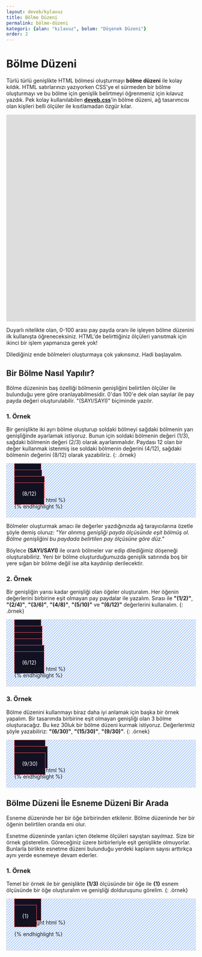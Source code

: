 ```yaml
---
layout: deveb/kylavuz
title: Bölme Düzeni
permalink: bölme-düzeni
kategori: {alan: "kılavuz", bolum: "Döşenek Düzeni"}
order: 2
---
```


# Bölme Düzeni

Türlü türlü genişlikte HTML bölmesi oluşturmayı **bölme düzeni** ile kolay kıldık. HTML satırlarınızı yazıyorken CSS'ye el sürmeden bir bölme oluşturmayı ve bu bölme için genişlik belirtmeyi öğrenmeniz için kılavuz yazdık. Pek kolay kullanılabilen **[deveb.css](https://data-deveb.github.io)**'in bölme düzeni, ağ tasarımcısı olan kişileri belli ölçüler ile kısıtlamadan özgür kılar.


<style>
  .girmece-örneği{
    gap: 10px;
  }
  .girmece-örneği > div{
    background-color: #ddd; 
    height: 150px; 
    --gap: 10px;
  }
  .örnek{
    border: 1px dashed #ccc;
    padding: 20px;
    background-color: #60a5fa1a;
    background-image: linear-gradient(135deg, #3b82f680 10%,#0000 0,#0000 50%,#3b82f680 0,#3b82f680 60%,#0000 0,#0000);
    background-size: 7.07px 7.07px;
  }
  .örnek .önizleme{
    
  }
  .örnek .önizleme > div::before{
    content: attr(class);
    width:100%;
    padding: 20px;
    border: 1px solid #f55;
    background-color: #112;
    color: #fff;
  }
</style>

<div class="(4/4) girmece-örneği">
  <div class="(2/4)"></div>
  <div class="(1/4)"></div>
  <div class="(1/4)"></div>
  <div class="(1/4)" style="height: 50px;"></div>
  <div class="(3/4)" style="height: 50px;"></div>
</div>

Duyarlı nitelikte olan, 0-100 arası pay payda oranı ile işleyen bölme düzenini ilk kullanışta öğreneceksiniz. HTML'de belirttiğiniz ölçüleri yansıtmak için ikinci bir işlem yapmanıza gerek yok!

Dilediğiniz ende bölmeleri oluşturmaya çok yakınsınız. Hadi başlayalım.



<!-- Bölmeyi anlatacak görsel örnek eklenecek -->
<!-- -->

## Bir Bölme Nasıl Yapılır?

Bölme düzeninin baş özelliği bölmenin genişliğini belirtilen ölçüler ile bulunduğu yere göre oranlayabilmesidir. 0'dan 100'e dek olan sayılar ile pay payda değeri oluşturulabilir. "(SAYI/SAYI)" biçiminde yazılır.

### 1. Örnek
Bir genişlikte iki ayrı bölme oluşturup soldaki bölmeyi sağdaki bölmenin yarı genişliğinde ayarlamak istiyoruz. Bunun için soldaki bölmenin değeri (1/3), sağdaki bölmenin değeri (2/3) olarak ayarlanmalıdır. Paydası 12 olan bir değer kullanmak istenmiş ise soldaki bölmenin değerini (4/12), sağdaki bölmenin değerini (8/12) olarak yazabiliriz. 
{: .örnek}

<div class="(1/1) örnek">
  <div class="(1/1) önizleme">
    <div class="(1/3)">    </div>
    <div class="(2/3)">    </div>
    <div class="(4/12)">    </div>
    <div class="(8/12)">    </div>
  </div>
  {% highlight html %}
  <div class="(1/3)">
    <!-- içerik alanı -->
  </div>
  <div class="(2/3)">
    <!-- içerik alanı -->
  </div>
  <div class="(4/12)">
    <!-- içerik alanı -->
  </div>
  <div class="(8/12)">
    <!-- içerik alanı -->
  </div>
  {% endhighlight %}
</div>

Bölmeler oluşturmak amacı ile değerler yazdığınızda ağ tarayıcılarına özetle şöyle demiş oluruz: *"Yer alınmış genişliği payda ölçüsünde eşit bölmüş ol. Bölme genişliğini bu paydada belirtilen pay ölçüsüne göre düz."*

Böylece **(SAYI/SAYI)** ile oranlı bölmeler var edip dilediğimiz döşeneği oluşturabiliriz. Yeni bir bölme oluşturduğumuzda genişlik satırında boş bir yere sığan bir bölme değil ise alta kaydırılıp derilecektir.


### 2. Örnek

Bir genişliğin yarısı kadar genişliği olan öğeler oluşturalım. Her öğenin değerlerini birbirine eşit olmayan pay paydalar ile yazalım. Sırası ile **"(1/2)"**, **"(2/4)"**, **"(3/6)"**, **"(4/8)"**, **"(5/10)"** ve **"(6/12)"** değerlerini kullanalım.
{: .örnek}

<div class="(1/1) örnek">
  <div class="(1/1) önizleme">
    <div class="(1/2)">
    </div>
    <div class="(2/4)">
    </div>
    <div class="(3/6)">
    </div>
    <div class="(4/8)">
    </div>
    <div class="(5/10)">
    </div>
    <div class="(6/12)">
    </div>
  </div>
  {% highlight html %}
  <div class="(1/2)">
    <!-- içerik alanı -->
  </div>
  <div class="(2/4)">
    <!-- içerik alanı -->
  </div>
  <div class="(3/6)">
    <!-- içerik alanı -->
  </div>
  <div class="(4/8)">
    <!-- içerik alanı -->
  </div>
  <div class="(5/10)">
    <!-- içerik alanı -->
  </div>
  <div class="(6/12)">
    <!-- içerik alanı -->
  </div>
  {% endhighlight %}
</div>

### 3. Örnek

Bölme düzenini kullanmayı biraz daha iyi anlamak için başka bir örnek yapalım. Bir tasarımda birbirine eşit olmayan genişliği olan 3 bölme oluşturacağız. Bu kez 30luk bir bölme düzeni kurmak istiyoruz. Değerlerimiz şöyle yazabiliriz: **"(6/30)"**, **"(15/30)"**, **"(9/30)"**.
{: .örnek}

<div class="(1/1) örnek">
  <div class="(1/1) önizleme">
    <div class="(6/30)">
    </div>
    <div class="(15/30)">
    </div>
    <div class="(9/30)">
    </div>
  </div>
  {% highlight html %}
  <div class="(6/30)">
    <!-- içerik alanı -->
  </div>
  <div class="(15/30)">
    <!-- içerik alanı -->
  </div>
  <div class="(9/30)">
    <!-- içerik alanı -->
  </div>
  {% endhighlight %}
</div>

## Bölme Düzeni İle Esneme Düzeni Bir Arada

Esneme düzeninde her bir öğe birbirinden etkilenir. Bölme düzeninde her bir öğenin belirtilen oranda eni olur. 

Esnetme düzeninde yanları içten öteleme ölçüleri sayıştan sayılmaz. Size bir örnek gösterelim. Göreceğiniz üzere birbirleriyle eşit genişlikte olmuyorlar. Bunlarla birlikte esnetme düzeni bulunduğu yerdeki kapların sayısı arttırkça aynı yerde esnemeye devam ederler.

### 1. Örnek

Temel bir örnek ile bir genişlikte **(1/3)** ölçüsünde bir öğe ile **{1}** esnem ölçüsünde bir öğe oluşturalım ve genişliği dolduruşunu görelim.
{: .örnek}

<div class="(1/1) örnek">
  <div class="(1/1) önizleme">
    <div class="(1/3)">
    </div>
    <div class="{1}">
    </div>
  </div>    
  {% highlight html %}
  <div class="(1/3)">
    <!-- içerik alanı -->
  </div>
  <div class="{1}">
    <!-- içerik alanı -->
  </div>
 
  {% endhighlight %}
</div>
